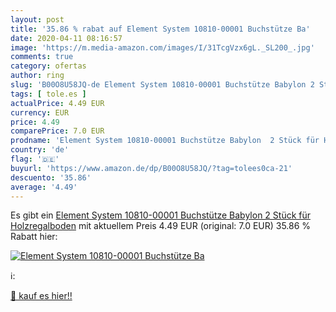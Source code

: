 ```yaml
---
layout: post
title: '35.86 % rabat auf Element System 10810-00001 Buchstütze Ba'
date: 2020-04-11 08:16:57
image: 'https://m.media-amazon.com/images/I/31TcgVzx6gL._SL200_.jpg'
comments: true
category: ofertas
author: ring
slug: 'B00O8U58JQ-de Element System 10810-00001 Buchstütze Babylon 2 Stück für...'
tags: [ tole.es ]
actualPrice: 4.49 EUR
currency: EUR
price: 4.49
comparePrice: 7.0 EUR
prodname: 'Element System 10810-00001 Buchstütze Babylon  2 Stück für Holzregalboden'
country: 'de'
flag: '🇩🇪'
buyurl: 'https://www.amazon.de/dp/B00O8U58JQ/?tag=tolees0ca-21'
descuento: '35.86'
average: '4.49'
---
```


Es gibt ein [Element System 10810-00001 Buchstütze Babylon  2 Stück für Holzregalboden](https://www.amazon.de/dp/B00O8U58JQ/?tag=tolees0ca-21) mit aktuellem Preis 4.49 EUR (original: 7.0 EUR) 35.86 % Rabatt hier:

[![Element System 10810-00001 Buchstütze Ba](https://m.media-amazon.com/images/I/31TcgVzx6gL._SL200_.jpg)](https://www.amazon.de/dp/B00O8U58JQ/?tag=tolees0ca-21)

ℹ️:


[🛒 kauf es hier!!](https://www.amazon.de/dp/B00O8U58JQ/?tag=tolees0ca-21)
